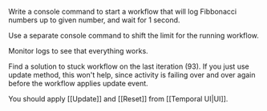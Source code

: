 Write a console command to start a workflow that will log Fibbonacci numbers up to given number, and wait for 1 second.

Use a separate console command to shift the limit for the running workflow.

Monitor logs to see that everything works.

Find a solution to stuck workflow on the last iteration (93). If you just use update method, this won't help, since activity is failing over and over again before the workflow applies update event. 

You should apply [[Update]] and [[Reset]] from [[Temporal UI|UI]].